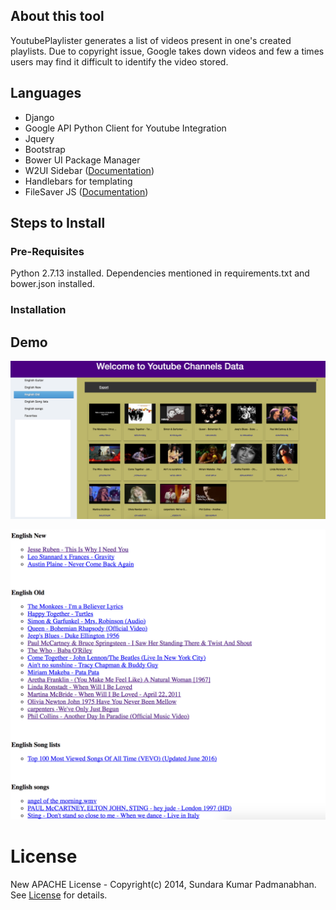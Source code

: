  ## About this tool ##

YoutubePlaylister generates a list of videos present in one's created playlists. Due to copyright issue, Google takes down videos and few a times users may find it difficult to identify the video stored. 

## Languages ##

* Django
* Google API Python Client for Youtube Integration
* Jquery
* Bootstrap
* Bower UI Package Manager
* W2UI Sidebar (<a href="http://w2ui.com/web/docs/1.5/sidebar" target="_blank">Documentation</a>)
* Handlebars for templating
* FileSaver JS (<a href="https://eligrey.com/demos/FileSaver.js/" target="_blank">Documentation</a>)


      
## Steps to Install ##

### Pre-Requisites ###

Python 2.7.13 installed. 
Dependencies mentioned in requirements.txt and bower.json installed. 

### Installation ###
  

## Demo ##

![alt text](https://github.com/clicksuku/SundarkpCode/blob/master/Images/Youtube%20Channels.png "Youtube Playlister")

![alt text](https://github.com/clicksuku/SundarkpCode/blob/master/Images/Youtube%20Exported%20Playlist.png "Youtube Playlister Exported")

# License #
New APACHE License - Copyright(c) 2014, Sundara Kumar Padmanabhan. 
See [License](http://www.apache.org/licenses/LICENSE-2.0.html) for details.
